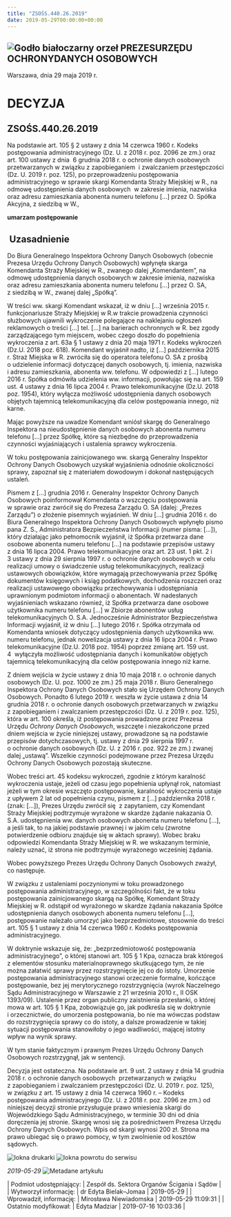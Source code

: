 ```yaml
---
title: "ZSOŚS.440.26.2019"
date: 2019-05-29T00:00:00+00:00
---
```



![Godło białoczarny orzeł](/bundles/app/img/orzeł2.png)
PREZESURZĘDU OCHRONYDANYCH OSOBOWYCH
------------------------------------




 Warszawa, dnia 29
 maja
 2019 r.
 


 DECYZJA
=========


ZSOŚS.440.26.2019
-----------------


Na podstawie art. 105 § 2 ustawy z dnia 14 czerwca 1960 r. Kodeks postępowania administracyjnego (Dz. U. z 2018 r. poz. 2096 ze zm.) oraz art. 100 ustawy z dnia  6 grudnia 2018 r. o ochronie danych osobowych  przetwarzanych w związku z zapobieganiem  i zwalczaniem przestępczości (Dz. U. 2019 r. poz. 125), po przeprowadzeniu postępowania administracyjnego w sprawie skargi Komendanta Straży Miejskiej w R., na odmowę udostępnienia danych osobowych  w zakresie imienia, nazwiska oraz adresu zamieszkania abonenta numeru telefonu [...] przez O. Spółka Akcyjna, z siedzibą w W.,  


**umarzam postępowanie**


 Uzasadnienie
-------------


Do Biura Generalnego Inspektora Ochrony Danych Osobowych (obecnie Prezesa Urzędu Ochrony Danych Osobowych) wpłynęła skarga Komendanta Straży Miejskiej w R., zwanego dalej „Komendantem”, na odmowę udostępnienia danych osobowych w zakresie imienia, nazwiska oraz adresu zamieszkania abonenta numeru telefonu [...] przez O. SA, z siedzibą w W., zwanej dalej „Spółką”.


W treści ww. skargi Komendant wskazał, iż w dniu [...] września 2015 r. funkcjonariusze Straży Miejskiej w R.w trakcie prowadzenia czynności służbowych ujawnili wykroczenie polegające na naklejaniu ogłoszeń reklamowych o treści [...] tel. [...] na barierach ochronnych w R. bez zgody zarządzającego tym miejscem, wobec czego doszło do popełnienia wykroczenia z art. 63a § 1 ustawy z dnia 20 maja 1971 r. Kodeks wykroczeń (Dz.U. 2018 poz. 618). Komendant wyjaśnił nadto, iż [...] października 2015 r. Straż Miejska w R. zwróciła się do operatora telefonu O. SA z prośbą o udzielenie informacji dotyczącej danych osobowych, tj. imienia, nazwiska i adresu zamieszkania, abonenta ww. telefonu. W odpowiedzi z [...] lutego 2016 r. Spółka odmówiła udzielenia ww. informacji, powołując się na art. 159 ust. 4 ustawy z dnia 16 lipca 2004 r. Prawo telekomunikacyjne (Dz.U. 2018 poz. 1954), który wyłącza możliwość udostępnienia danych osobowych objętych tajemnicą telekomunikacyjną dla celów postępowania innego, niż karne.


Mając powyższe na uwadze Komendant wniósł skargę do Generalnego Inspektora na nieudostępnienie danych osobowych abonenta numeru telefonu [...] przez Spółkę, które są niezbędne do przeprowadzenia czynności wyjaśniających i ustalenia sprawcy wykroczenia.


W toku postępowania zainicjowanego ww. skargą Generalny Inspektor Ochrony Danych Osobowych uzyskał wyjaśnienia odnośnie okoliczności sprawy, zapoznał się z materiałem dowodowym i dokonał następujących ustaleń.


Pismem z [...] grudnia 2016 r. Generalny Inspektor Ochrony Danych Osobowych poinformował Komendanta o wszczęciu postępowania w sprawie oraz zwrócił się do Prezesa Zarządu O. SA (dalej: „Prezes Zarządu”) o złożenie pisemnych wyjaśnień. W dniu [...] grudnia 2016 r. do Biura Generalnego Inspektora Ochrony Danych Osobowych wpłynęło pismo pana Z. S., Administratora Bezpieczeństwa Informacji (numer pisma: [...]), który działając jako pełnomocnik wyjaśnił, iż Spółka przetwarza dane osobowe abonenta numeru telefonu [...] na podstawie przepisów ustawy z dnia 16 lipca 2004. Prawo telekomunikacyjne oraz art. 23 ust. 1 pkt. 2 i 3 ustawy z dnia 29 sierpnia 1997 r. o ochronie danych osobowych w celu realizacji umowy o świadczenie usług telekomunikacyjnych, realizacji ustawowych obowiązków, które wymagają przechowywania przez Spółkę dokumentów księgowych i ksiąg podatkowych, dochodzenia roszczeń oraz realizacji ustawowego obowiązku przechowywania i udostępniania uprawnionym podmiotom informacji o abonentach. W nadesłanych wyjaśnieniach wskazano również, iż Spółka przetwarza dane osobowe użytkownika numeru telefonu [...] w Zbiorze abonentów usług telekomunikacyjnych O. S.A. Jednocześnie Administrator Bezpieczeństwa Informacji wyjaśnił, iż w dniu [...] lutego 2016 r. Spółka otrzymała od Komendanta wniosek dotyczący udostępnienia danych użytkownika ww. numeru telefonu, jednak nowelizacja ustawy z dnia 16 lipca 2004 r. Prawo telekomunikacyjne (Dz.U. 2018 poz. 1954) poprzez zmianę art. 159 ust. 4  wyłączyła możliwość udostępniania danych i komunikatów objętych tajemnicą telekomunikacyjną dla celów postępowania innego niż karne.


Z dniem wejścia w życie ustawy z dnia 10 maja 2018 r. o ochronie danych osobowych (Dz. U. poz. 1000 ze zm.) 25 maja 2018 r. Biuro Generalnego Inspektora Ochrony Danych Osobowych stało się Urzędem Ochrony Danych Osobowych. Ponadto 6 lutego 2019 r. weszła w życie ustawa z dnia 14 grudnia 2018 r. o ochronie danych osobowych przetwarzanych w związku z zapobieganiem i zwalczaniem przestępczości (Dz. U. z 2019 r. poz. 125), która w art. 100 określa, iż postępowania prowadzone przez Prezesa Urzędu *Ochrony Danych Osobowych*, wszczęte i niezakończone przed dniem wejścia w życie niniejszej ustawy, prowadzone są na podstawie przepisów dotychczasowych, tj. ustawy z dnia 29 sierpnia 1997 r. o ochronie danych osobowych (Dz. U. z 2016 r. poz. 922 ze zm.) zwanej dalej „ustawą”. Wszelkie czynności podejmowane przez Prezesa Urzędu Ochrony Danych Osobowych pozostają skuteczne.


Wobec treści art. 45 kodeksu wykroczeń, zgodnie z którym karalność wykroczenia ustaje, jeżeli od czasu jego popełnienia upłynął rok, natomiast jeżeli w tym okresie wszczęto postępowanie, karalność wykroczenia ustaje z upływem 2 lat od popełnienia czynu, pismem z [...] października 2018 r. (znak: [...]), Prezes Urzędu zwrócił się  z zapytaniem, czy Komendant Straży Miejskiej podtrzymuje wyrażone w skardze żądanie nakazania O. S.A. udostępnienia ww. danych osobowych abonenta numeru telefonu [...], a jeśli tak, to na jakiej podstawie prawnej i w jakim celu (zwrotne potwierdzenie odbioru znajduje się w aktach sprawy). Wobec braku odpowiedzi Komendanta Straży Miejskiej w R. we wskazanym terminie, należy uznać, iż strona nie podtrzymuje wyrażonego wcześniej żądania.


Wobec powyższego Prezes Urzędu Ochrony Danych Osobowych zważył, co następuje.


W związku z ustaleniami poczynionymi w toku prowadzonego postępowania administracyjnego, w szczególności fakt, że w toku postępowania zainicjowanego skargą na Spółkę, Komendant Straży Miejskiej w R. odstąpił od wyrażonego w skardze żądania nakazania Spółce udostępnienia danych osobowych abonenta numeru telefonu [...], postępowanie należało umorzyć jako bezprzedmiotowe, stosownie do treści art. 105 § 1 ustawy z dnia 14 czerwca 1960 r. Kodeks postępowania administracyjnego.


W doktrynie wskazuje się, że: „bezprzedmiotowość postępowania administracyjnego”, o której stanowi art. 105 § 1 Kpa, oznacza brak któregoś z elementów stosunku materialnoprawnego skutkującego tym, że nie można załatwić sprawy przez rozstrzygnięcie jej co do istoty. Umorzenie postępowania administracyjnego stanowi orzeczenie formalne, kończące postępowanie, bez jej merytorycznego rozstrzygnięcia (wyrok Naczelnego Sądu Administracyjnego w Warszawie z 21 września 2010 r., II OSK 1393/09). Ustalenie przez organ publiczny zaistnienia przesłanki, o której mowa w art. 105 § 1 Kpa, zobowiązuje go, jak podkreśla się w doktrynie i orzecznictwie, do umorzenia postępowania, bo nie ma wówczas podstaw do rozstrzygnięcia sprawy co do istoty, a dalsze prowadzenie w takiej sytuacji postępowania stanowiłoby o jego wadliwości, mającej istotny wpływ na wynik sprawy.


W tym stanie faktycznym i prawnym Prezes Urzędu Ochrony Danych Osobowych rozstrzygnął, jak w sentencji.


Decyzja jest ostateczna. Na podstawie art. 9 ust. 2 ustawy z dnia 14 grudnia 2018 r. o ochronie danych osobowych  przetwarzanych w związku z zapobieganiem i zwalczaniem przestępczości (Dz. U. 2019 r. poz. 125), w związku z art. 15 ustawy z dnia 14 czerwca 1960 r. – Kodeks postępowania administracyjnego (Dz. U. z 2018 r. poz. 2096 ze zm.) od niniejszej decyzji stronie przysługuje prawo wniesienia skargi do Wojewódzkiego Sądu Administracyjnego, w terminie 30 dni od dnia doręczenia jej stronie. Skargę wnosi się za pośrednictwem Prezesa Urzędu Ochrony Danych Osobowych. Wpis od skargi wynosi 200 zł. Strona ma prawo ubiegać się o prawo pomocy, w tym zwolnienie od kosztów sądowych.



![Iokna drukarki](/bundles/app/img/ico/print.svg "Kliknij aby zobaczyć wersję do wydruku.")
![Iokna powrotu do serwisu](/bundles/app/img/ico/back.svg "Kliknij aby wrócić do normalnej wersji serwisu.")


*2019-05-29*
![Metadane artykułu](/bundles/app/img/metadane-s3.png "Metadane artykułu")




| Podmiot udostępniający: | Zespół ds. Sektora Organów Ścigania i Sądów |
| Wytworzył informację: | dr Edyta Bielak–Jomaa | 2019-05-29 |
| Wprowadził‚ informację: | Mirosława Niewiadomska | 2019-05-29 11:09:31 |
| Ostatnio modyfikował: | Edyta Madziar | 2019-07-16 10:03:36 |


